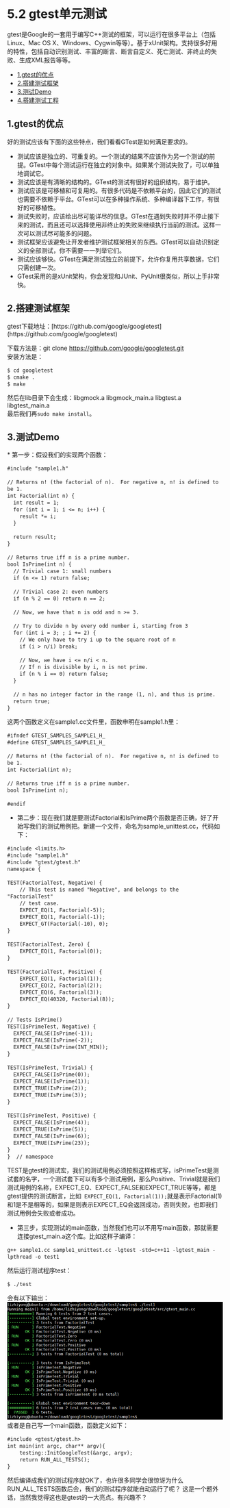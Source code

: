 # 5.2 gtest单元测试

gtest是Google的一套用于编写C++测试的框架，可以运行在很多平台上（包括Linux、Mac OS X、Windows、Cygwin等等）。基于xUnit架构。支持很多好用的特性，包括自动识别测试、丰富的断言、断言自定义、死亡测试、非终止的失败、生成XML报告等等。

* [1.gtest的优点](#1)
* [2.搭建测试框架](#2)
* [3.测试Demo](#3)
* [4.搭建测试工程](#4)



<h2 id="1">1.gtest的优点</h2>

好的测试应该有下面的这些特点，我们看看GTest是如何满足要求的。
* 测试应该是独立的、可重复的。一个测试的结果不应该作为另一个测试的前提。GTest中每个测试运行在独立的对象中。如果某个测试失败了，可以单独地调试它。
* 测试应该是有清晰的结构的。GTest的测试有很好的组织结构，易于维护。
* 测试应该是可移植和可复用的。有很多代码是不依赖平台的，因此它们的测试也需要不依赖于平台。GTest可以在多种操作系统、多种编译器下工作，有很好的可移植性。
* 测试失败时，应该给出尽可能详尽的信息。GTest在遇到失败时并不停止接下来的测试，而且还可以选择使用非终止的失败来继续执行当前的测试。这样一次可以测试尽可能多的问题。
* 测试框架应该避免让开发者维护测试框架相关的东西。GTest可以自动识别定义的全部测试，你不需要一一列举它们。
* 测试应该够快。GTest在满足测试独立的前提下，允许你复用共享数据，它们只需创建一次。
* GTest采用的是xUnit架构，你会发现和JUnit、PyUnit很类似，所以上手非常快。

<h2 id="2">2.搭建测试框架</h2>
gtest下载地址：[https://github.com/google/googletest](https://github.com/google/googletest)    

下载方法是：git clone https://github.com/google/googletest.git  
安装方法是：  
```
$ cd googletest
$ cmake .
$ make
```  
然后在lib目录下会生成：libgmock.a  libgmock_main.a  libgtest.a  libgtest_main.a  
最后我们再`sudo make install`。

<h2 id="3">3.测试Demo</h2>
* 第一步：假设我们的实现两个函数：  

```  
#include "sample1.h"

// Returns n! (the factorial of n).  For negative n, n! is defined to be 1.
int Factorial(int n) {
  int result = 1;
  for (int i = 1; i <= n; i++) {
    result *= i;
  }

  return result;
}

// Returns true iff n is a prime number.
bool IsPrime(int n) {
  // Trivial case 1: small numbers
  if (n <= 1) return false;

  // Trivial case 2: even numbers
  if (n % 2 == 0) return n == 2;

  // Now, we have that n is odd and n >= 3.

  // Try to divide n by every odd number i, starting from 3
  for (int i = 3; ; i += 2) {
    // We only have to try i up to the square root of n
    if (i > n/i) break;

    // Now, we have i <= n/i < n.
    // If n is divisible by i, n is not prime.
    if (n % i == 0) return false;
  }

  // n has no integer factor in the range (1, n), and thus is prime.
  return true;
}

```
这两个函数定义在sample1.cc文件里，函数申明在sample1.h里：
```
#ifndef GTEST_SAMPLES_SAMPLE1_H_
#define GTEST_SAMPLES_SAMPLE1_H_

// Returns n! (the factorial of n).  For negative n, n! is defined to be 1.
int Factorial(int n);

// Returns true iff n is a prime number.
bool IsPrime(int n);

#endif 

```
* 第二步：现在我们就是要测试Factorial和IsPrime两个函数是否正确，好了开始写我们的测试用例把。新建一个文件，命名为sample_unittest.cc，代码如下：  

```  
#include <limits.h>
#include "sample1.h"
#include "gtest/gtest.h"
namespace {

TEST(FactorialTest, Negative) {
    // This test is named "Negative", and belongs to the "FactorialTest"
    // test case.
    EXPECT_EQ(1, Factorial(-5));
    EXPECT_EQ(1, Factorial(-1));
    EXPECT_GT(Factorial(-10), 0);
}

TEST(FactorialTest, Zero) {
    EXPECT_EQ(1, Factorial(0));
}

TEST(FactorialTest, Positive) {
    EXPECT_EQ(1, Factorial(1));
    EXPECT_EQ(2, Factorial(2));
    EXPECT_EQ(6, Factorial(3));
    EXPECT_EQ(40320, Factorial(8));
}

// Tests IsPrime()
TEST(IsPrimeTest, Negative) {
  EXPECT_FALSE(IsPrime(-1));
  EXPECT_FALSE(IsPrime(-2));
  EXPECT_FALSE(IsPrime(INT_MIN));
}

TEST(IsPrimeTest, Trivial) {
  EXPECT_FALSE(IsPrime(0));
  EXPECT_FALSE(IsPrime(1));
  EXPECT_TRUE(IsPrime(2));
  EXPECT_TRUE(IsPrime(3));
}

TEST(IsPrimeTest, Positive) {
  EXPECT_FALSE(IsPrime(4));
  EXPECT_TRUE(IsPrime(5));
  EXPECT_FALSE(IsPrime(6));
  EXPECT_TRUE(IsPrime(23));
}
}  // namespace
```  
TEST是gtest的测试宏，我们的测试用例必须按照这样格式写，isPrimeTest是测试套的名字，一个测试套下可以有多个测试用例，那么Positive、Trivial就是我们测试用例的名称，EXPECT_EQ、EXPECT_FALSE和EXPECT_TRUE等等，都是gtest提供的测试断言，比如` EXPECT_EQ(1, Factorial(1));`就是表示Factorial(1)和1是不是相等的，如果是则表示EXPECT_EQ会返回成功，否则失败，也即我们测试用例会失败或者成功。

* 第三步，实现测试的main函数，当然我们也可以不用写main函数，那就需要连接gtest_main.a这个库。比如这样子编译：
```
g++ sample1.cc sample1_unittest.cc -lgtest -std=c++11 -lgtest_main -lpthread -o test1
```
然后运行测试程序test：
```
$ ./test
```
会有以下输出：
![测试结果](5.2_1.png)
或者是自己写一个main函数，函数定义如下：
```
#include <gtest/gtest.h>
int main(int argc, char** argv){
    testing::InitGoogleTest(&argc, argv);
    return RUN_ALL_TESTS();
}
```
然后编译成我们的测试程序就OK了，也许很多同学会很惊讶为什么RUN_ALL_TESTS函数后会，我们的测试程序就能自动运行了呢？
这是一个题外话，当然我觉得这也是gtest的一大亮点。有兴趣不？


